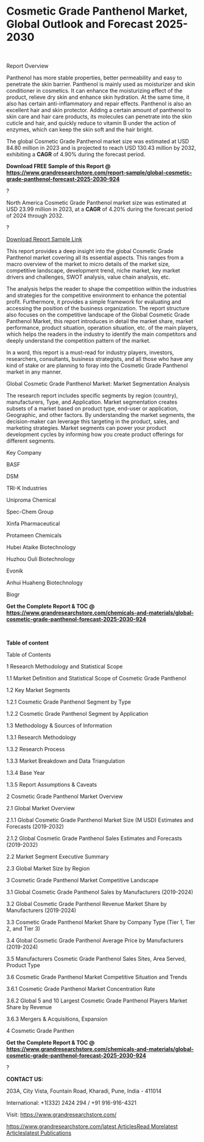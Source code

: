 <h1>Cosmetic Grade Panthenol Market, Global Outlook and Forecast 2025-2030</h1><br/><p>Report Overview</p>
 
 
 
 <p>Panthenol has more stable properties, better permeability and easy to penetrate the skin barrier. Panthenol is mainly used as moisturizer and skin conditioner in cosmetics. It can enhance the moisturizing effect of the product, relieve dry skin and enhance skin hydration. At the same time, it also has certain anti-inflammatory and repair effects. Panthenol is also an excellent hair and skin protector. Adding a certain amount of panthenol to skin care and hair care products, its molecules can penetrate into the skin cuticle and hair, and quickly reduce to vitamin B under the action of enzymes, which can keep the skin soft and the hair bright.</p>
 
 
 
 <p>The global Cosmetic Grade Panthenol market size was estimated at USD 84.80 million in 2023 and is projected to reach USD 130.43 million by 2032, exhibiting a <strong>CAGR</strong> of 4.90% during the forecast period.</p>
 
 
 
 <div><b>Download FREE Sample of this Report @ <a href="https://www.grandresearchstore.com/report-sample/global-cosmetic-grade-panthenol-forecast-2025-2030-924">https://www.grandresearchstore.com/report-sample/global-cosmetic-grade-panthenol-forecast-2025-2030-924</a></b></div>
 
 
 
 <p>? </p>
 
 
 
 <p>North America Cosmetic Grade Panthenol market size was estimated at USD 23.99 million in 2023, at a <strong>CAGR</strong> of 4.20% during the forecast period of 2024 through 2032.</p>
 
 
 
 <p>? </p>
 
 
 
 <p><a href="https://www.grandresearchstore.com/mr-admin/report-sample/global-cosmetic-grade-panthenol-forecast-2025-2030-924">Download Report Sample Link</a></p>
 
 
 
 <p>This report provides a deep insight into the global Cosmetic Grade Panthenol market covering all its essential aspects. This ranges from a macro overview of the market to micro details of the market size, competitive landscape, development trend, niche market, key market drivers and challenges, SWOT analysis, value chain analysis, etc.</p>
 
 
 
 <p>The analysis helps the reader to shape the competition within the industries and strategies for the competitive environment to enhance the potential profit. Furthermore, it provides a simple framework for evaluating and accessing the position of the business organization. The report structure also focuses on the competitive landscape of the Global Cosmetic Grade Panthenol Market, this report introduces in detail the market share, market performance, product situation, operation situation, etc. of the main players, which helps the readers in the industry to identify the main competitors and deeply understand the competition pattern of the market.</p>
 
 
 
 <p>In a word, this report is a must-read for industry players, investors, researchers, consultants, business strategists, and all those who have any kind of stake or are planning to foray into the Cosmetic Grade Panthenol market in any manner.</p>
 
 
 
 <p>Global Cosmetic Grade Panthenol Market: Market Segmentation Analysis</p>
 
 
 
 <p>The research report includes specific segments by region (country), manufacturers, Type, and Application. Market segmentation creates subsets of a market based on product type, end-user or application, Geographic, and other factors. By understanding the market segments, the decision-maker can leverage this targeting in the product, sales, and marketing strategies. Market segments can power your product development cycles by informing how you create product offerings for different segments.</p>
 
 
 
 <p>Key Company</p>
 
 
 
 <p>BASF</p>
 
 
 
 <p>DSM</p>
 
 
 
 <p>TRI-K Industries</p>
 
 
 
 <p>Uniproma Chemical</p>
 
 
 
 <p>Spec-Chem Group</p>
 
 
 
 <p>Xinfa Pharmaceutical</p>
 
 
 
 <p>Protameen Chemicals</p>
 
 
 
 <p>Hubei Ataike Biotechnology</p>
 
 
 
 <p>Huzhou Ouli Biotechnology</p>
 
 
 
 <p>Evonik</p>
 
 
 
 <p>Anhui Huaheng Biotechnology</p>
 
 
 
 <p>Biogr</p>
 
 
 
 <div><b>Get the Complete Report & TOC @ <a href="https://www.grandresearchstore.com/chemicals-and-materials/global-cosmetic-grade-panthenol-forecast-2025-2030-924">https://www.grandresearchstore.com/chemicals-and-materials/global-cosmetic-grade-panthenol-forecast-2025-2030-924</a></b></div>
 
 
 
 <p><br />
 
 <b>Table of content</b></p>
 
 
 
 <p>Table of Contents<br />
 
 1 Research Methodology and Statistical Scope<br />
 
 1.1 Market Definition and Statistical Scope of Cosmetic Grade Panthenol<br />
 
 1.2 Key Market Segments<br />
 
 1.2.1 Cosmetic Grade Panthenol Segment by Type<br />
 
 1.2.2 Cosmetic Grade Panthenol Segment by Application<br />
 
 1.3 Methodology & Sources of Information<br />
 
 1.3.1 Research Methodology<br />
 
 1.3.2 Research Process<br />
 
 1.3.3 Market Breakdown and Data Triangulation<br />
 
 1.3.4 Base Year<br />
 
 1.3.5 Report Assumptions & Caveats<br />
 
 2 Cosmetic Grade Panthenol Market Overview<br />
 
 2.1 Global Market Overview<br />
 
 2.1.1 Global Cosmetic Grade Panthenol Market Size (M USD) Estimates and Forecasts (2019-2032)<br />
 
 2.1.2 Global Cosmetic Grade Panthenol Sales Estimates and Forecasts (2019-2032)<br />
 
 2.2 Market Segment Executive Summary<br />
 
 2.3 Global Market Size by Region<br />
 
 3 Cosmetic Grade Panthenol Market Competitive Landscape<br />
 
 3.1 Global Cosmetic Grade Panthenol Sales by Manufacturers (2019-2024)<br />
 
 3.2 Global Cosmetic Grade Panthenol Revenue Market Share by Manufacturers (2019-2024)<br />
 
 3.3 Cosmetic Grade Panthenol Market Share by Company Type (Tier 1, Tier 2, and Tier 3)<br />
 
 3.4 Global Cosmetic Grade Panthenol Average Price by Manufacturers (2019-2024)<br />
 
 3.5 Manufacturers Cosmetic Grade Panthenol Sales Sites, Area Served, Product Type<br />
 
 3.6 Cosmetic Grade Panthenol Market Competitive Situation and Trends<br />
 
 3.6.1 Cosmetic Grade Panthenol Market Concentration Rate<br />
 
 3.6.2 Global 5 and 10 Largest Cosmetic Grade Panthenol Players Market Share by Revenue<br />
 
 3.6.3 Mergers & Acquisitions, Expansion<br />
 
 4 Cosmetic Grade Panthen</p>
 
 
 
 <div><b>Get the Complete Report & TOC @ <a href="https://www.grandresearchstore.com/chemicals-and-materials/global-cosmetic-grade-panthenol-forecast-2025-2030-924">https://www.grandresearchstore.com/chemicals-and-materials/global-cosmetic-grade-panthenol-forecast-2025-2030-924</a></b></div>
 
 
 
 <p>? </p>
 
 
 
 <p><b>CONTACT US:</b><br />
 
 203A, City Vista, Fountain Road, Kharadi, Pune, India - 411014<br />
 
 International: +1(332) 2424 294 / +91 916-916-4321<br />
 
 Visit: <a href="https://www.grandresearchstore.com/">https://www.grandresearchstore.com/</a><br />
 
 <a href="https://gyeongbokgung.com">https://www.grandresearchstore.com/</a><a href="https://hallyeomaritime.com">latest Articles</a><a href="https://jingwansa.com">Read More</a><a href="https://nguoiviet.jp/">latest Articles</a><a href="https://www.intelmarketresearch.com/">latest Publications</a></p>